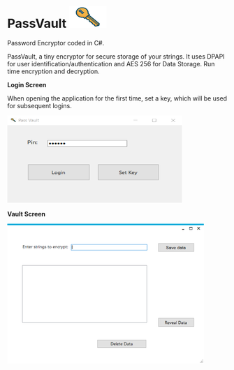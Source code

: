 # PassVault  <img src="https://raw.githubusercontent.com/seriousdoge/PassVault/master/key1.png" width="85" height="50" />
Password Encryptor coded in C#.

PassVault, a tiny encryptor for secure storage of your strings. It uses DPAPI for user identification/authentication and AES 256 for Data Storage. Run time encryption and decryption.

**Login Screen**

When opening the application for the first time, set a key, which will be used for subsequent logins. 

<img src="https://raw.githubusercontent.com/seriousdoge/PassVault/master/PassVault/Login.png" width="400" height="200" />


**Vault Screen**

<img src="https://raw.githubusercontent.com/seriousdoge/PassVault/master/PassVault/Vault.png" width="450" height="320" />
